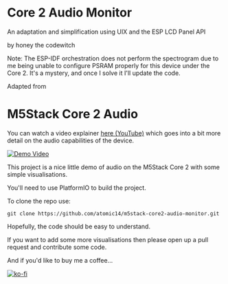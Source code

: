 # Core 2 Audio Monitor

An adaptation and simplification using UIX and the ESP LCD Panel API

by honey the codewitch

Note: The ESP-IDF orchestration does not perform the spectrogram due to me being unable to configure PSRAM properly for this device under the Core 2. It's a mystery, and once I solve it I'll update the code.

Adapted from
# M5Stack Core 2 Audio


You can watch a video explainer [here (YouTube)](https://www.youtube.com/watch?v=CwIWpBqa-nM) which goes into a bit more detail on the audio capabilities of the device.

[![Demo Video](https://img.youtube.com/vi/CwIWpBqa-nM/0.jpg)](https://www.youtube.com/watch?v=CwIWpBqa-nM)

This project is a nice little demo of audio on the M5Stack Core 2 with some simple visualisations.

You'll need to use PlatformIO to build the project.

To clone the repo use:

```
git clone https://github.com/atomic14/m5stack-core2-audio-monitor.git
```

Hopefully, the code should be easy to understand.

If you want to add some more visualisations then please open up a pull request and contribute some code.

And if you'd like to buy me a coffee...

[![ko-fi](https://ko-fi.com/img/githubbutton_sm.svg)](https://ko-fi.com/Z8Z734F5Y)
